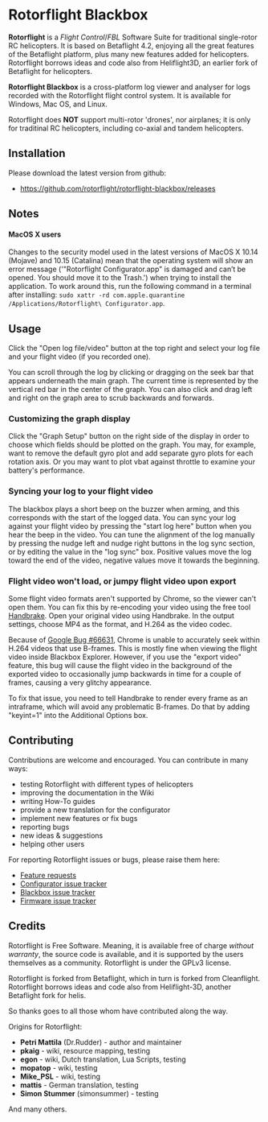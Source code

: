 # Rotorflight Blackbox

**Rotorflight** is a _Flight Control_/_FBL_ Software Suite for traditional single-rotor RC helicopters. It is based on Betaflight 4.2, enjoying all the great features of the Betaflight platform, plus many new features added for helicopters. Rotorflight borrows ideas and code also from Heliflight3D, an earlier fork of Betaflight for helicopters.

**Rotorflight Blackbox** is a cross-platform log viewer and analyser for logs recorded with the Rotorflight flight control system. It is available for Windows, Mac OS, and Linux.

Rotorflight does **NOT** support multi-rotor 'drones', nor airplanes; it is only for traditinal RC helicopters, including co-axial and tandem helicopters.


## Installation

Please download the latest version from github:

 - https://github.com/rotorflight/rotorflight-blackbox/releases


## Notes

#### MacOS X users

Changes to the security model used in the latest versions of MacOS X 10.14 (Mojave) and 10.15 (Catalina) mean that the operating system will show an error message ('"Rotorflight Configurator.app" is damaged and can’t be opened. You should move it to the Trash.') when trying to install the application. To work around this, run the following command in a terminal after installing: `sudo xattr -rd com.apple.quarantine /Applications/Rotorflight\ Configurator.app`.


## Usage

Click the "Open log file/video" button at the top right and select your log file and your flight video (if you recorded one).

You can scroll through the log by clicking or dragging on the seek bar that appears underneath the main graph. The 
current time is represented by the vertical red bar in the center of the graph. You can also click and drag left and
right on the graph area to scrub backwards and forwards.

### Customizing the graph display

Click the "Graph Setup" button on the right side of the display in order to choose which fields should be plotted on
the graph. You may, for example, want to remove the default gyro plot and add separate gyro plots for each rotation axis.
Or you may want to plot vbat against throttle to examine your battery's performance.

### Syncing your log to your flight video

The blackbox plays a short beep on the buzzer when arming, and this corresponds with the start of the logged data.
You can sync your log against your flight video by pressing the "start log here" button when you hear the beep in the
video. You can tune the alignment of the log manually by pressing the nudge left and nudge right buttons in the log
sync section, or by editing the value in the "log sync" box. Positive values move the log toward the end of the video, 
negative values move it towards the beginning.

### Flight video won't load, or jumpy flight video upon export

Some flight video formats aren't supported by Chrome, so the viewer can't open them. You can fix this by re-encoding
your video using the free tool [Handbrake][]. Open your original video using Handbrake. In the output settings, choose
MP4 as the format, and H.264 as the video codec.

Because of [Google Bug #66631][], Chrome is unable to accurately seek within H.264 videos that use B-frames. This is
mostly fine when viewing the flight video inside Blackbox Explorer. However, if you use the "export video" feature, this
bug will cause the flight video in the background of the exported video to occasionally jump backwards in time for a
couple of frames, causing a very glitchy appearance.

To fix that issue, you need to tell Handbrake to render every frame as an intraframe, which will avoid any problematic
B-frames. Do that by adding "keyint=1" into the Additional Options box.


## Contributing

Contributions are welcome and encouraged. You can contribute in many ways:

 - testing Rotorflight with different types of helicopters
 - improving the documentation in the Wiki
 - writing How-To guides
 - provide a new translation for the configurator
 - implement new features or fix bugs
 - reporting bugs
 - new ideas & suggestions
 - helping other users


For reporting Rotorflight issues or bugs, please raise them here:

 - [Feature requests](https://github.com/rotorflight/rotorflight/issues)
 - [Configurator issue tracker](https://github.com/rotorflight/rotorflight-configurator/issues)
 - [Blackbox issue tracker](https://github.com/rotorflight/rotorflight-blackbox/issues)
 - [Firmware issue tracker](https://github.com/rotorflight/rotorflight-firmware/issues)


## Credits

Rotorflight is Free Software. Meaning, it is available free of charge _without warranty_, the source code is available, and it is supported by the users themselves as a community. Rotorflight is under the GPLv3 license.

Rotorflight is forked from Betaflight, which in turn is forked from Cleanflight.
Rotorflight borrows ideas and code also from Heliflight-3D, another Betaflight fork for helis.

So thanks goes to all those whom have contributed along the way.

Origins for Rotorflight:

 - **Petri Mattila** (Dr.Rudder) - author and maintainer
 - **pkaig** - wiki, resource mapping, testing
 - **egon** - wiki, Dutch translation, Lua Scripts, testing
 - **mopatop** - wiki, testing
 - **Mike_PSL** - wiki, testing
 - **mattis** - German translation, testing
 - **Simon Stummer** (simonsummer) - testing

And many others.

[Handbrake]: https://handbrake.fr/
[Google Bug #66631]: http://code.google.com/p/chromium/issues/detail?id=66631
